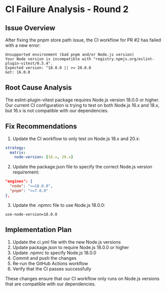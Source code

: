 # CI Failure Analysis - Round 2

## Issue Overview
After fixing the pnpm store path issue, the CI workflow for PR #2 has failed with a new error:

```
Unsupported environment (bad pnpm and/or Node.js version)
Your Node version is incompatible with "registry.npmjs.org/eslint-plugin-vitest/0.5.4".
Expected version: ^18.0.0 || >= 20.0.0
Got: 16.0.0
```

## Root Cause Analysis
The eslint-plugin-vitest package requires Node.js version 18.0.0 or higher. Our current CI configuration is trying to test on both Node.js 16.x and 18.x, but 16.x is not compatible with our dependencies.

## Fix Recommendations

1. Update the CI workflow to only test on Node.js 18.x and 20.x:

```yaml
strategy:
  matrix:
    node-version: [18.x, 20.x]
```

2. Update the package.json file to specify the correct Node.js version requirement:

```json
"engines": {
  "node": ">=18.0.0",
  "pnpm": ">=7.0.0"
},
```

3. Update the .npmrc file to use Node.js 18.0.0:

```
use-node-version=18.0.0
```

## Implementation Plan
1. Update the ci.yml file with the new Node.js versions
2. Update package.json to require Node.js 18.0.0 or higher
3. Update .npmrc to specify Node.js 18.0.0
4. Commit and push the changes
5. Re-run the GitHub Actions workflow
6. Verify that the CI passes successfully

These changes ensure that our CI workflow only runs on Node.js versions that are compatible with our dependencies.
